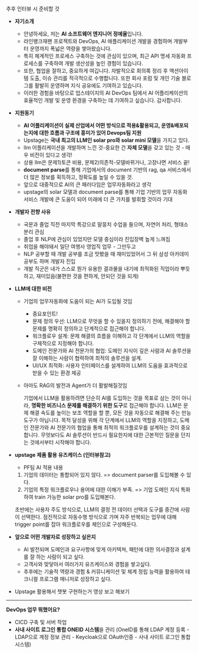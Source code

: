 추후 인터뷰 시 준비할 것

- **자기소개**

  - 안녕하세요, 저는 **AI 소프트웨어 엔지니어 정예울**입니다.
  - 라인뱅크재팬 프로젝트와 DevOps, AI 애플리케이션 개발을 경험하며 개발부터 운영까지 폭넓은 역량을 쌓아왔습니다.
  - 특히 체계적인 프로세스 구축하는 것에 관심이 있으며, 최근 API 명세 자동화 프로세스를 구축하여 개발 생산성을 높인 경험이 있습니다.
  - 또한, 협업을 잘하고, 중요하게 여깁니다. 자발적으로 회의록 정리 후 액션아이템 도출, 이슈 관리를 적극적으로 수행합니다. 또한 회사 포럼 및 개인 기술 블로그를 활발히 운영하며 지식 공유에도 기여하고 있습니다.
  - 이러한 경험을 바탕으로 업스테이지의 AI DevOps 팀에서 AI 어플리케이션의 효율적인 개발 및 운영 환경을 구축하는 데 기여하고 싶습니다. 감사합니다.
- **지원동기**

  - **AI 어플리케이션이 실제 산업에서 어떤 방식으로 적용&활용되고, 운영&배포되는지에 대한 흐름과 구조에 흥미가 있어 Devops팀 지원**
  - Upstage는 **국내 최고의 LLM인 solar pro와 solar mini 모델**을 가지고 있다.
  - llm 어플리케이션을 개발하며 느낀 것-중요한 건 **자체 모델**을 갖고 있는 것 - 매우 비전이 있다고 생각!
  - 상용 llm은 문제1)토큰 비용, 문제2)의존적-모델바뀌거나, 고장나면 서비스 끝!
  - **document parse**를 통해 기업에서의 document 기반의 rag, qa 서비스에서 더 많은 정보를 획득하고, 정확도를 높일 수 있을 것.
  - 앞으로 대중적으로 AI의 큰 패러다임은 업무자동화라고 생각
  - upstage의 solar 모델과 document parse를 통해 기업 기반의 업무 자동화 서비스 개발에 큰 도움이 되어 미래에 더 큰 가치를 발휘할 것이라 기대
- **개발자 전향 사유**

  - 국문과 졸업 직전 마지막 특강으로 말뭉치 수업을 들으며, 자연어 처리, 형태소 분리 관심
  - 졸업 후 NLP에 관심이 있었지만 모델 중심이라 진입장벽 높게 느껴짐
  - 취업을 해야돼서 일단 여행사 영업직 업무 - 그만두고
  - NLP 공부할 때 개발 공부를 조금 맛봤을 때 재미있었어서 그 뒤 삼성 아카데미 공부도 하며 개발자 진입
  - 개발 직군은 내가 스스로 뭔가 유용한 결과물을 내기에 최적화된 직업이라 뿌듯하고, 재미있음(불편한 것을 편하게, 안되던 것을 되게)
- **LLM에 대한 비전**

  - 기업의 업무자동화에 도움이 되는 AI가 도입될 것임

    - 중요포인트!
    - 문제 정의 우선: LLM으로 무엇을 할 수 있을지 정의하기 전에, 해결해야 할 문제를 명확히 정의하고 단계적으로 접근해야 합니다.
    - 워크플로우 설계: 문제 해결의 흐름을 이해하고 각 단계에서 LLM의 역할을 구체적으로 지정해야 합니다.
    - 도메인 전문가와 AI 전문가의 협업: 도메인 지식이 깊은 사람과 AI 솔루션을 잘 이해하는 사람이 협력하여 최적의 솔루션을 설계.
    - UI/UX 최적화: 사용자 인터페이스를 설계하여 LLM의 도움을 효과적으로 받을 수 있는 환경 제공
  - 아마도 RAG의 발전과 Agent가 더 활발해질것임

    기업에서 LLM을 활용하려면 단순히 AI를 도입하는 것을 목표로 삼는 것이 아니라, **명확한 비즈니스 문제를 해결하기 위한 도구**로 접근해야 합니다. LLM은 문제 해결 속도를 높이는 보조 역할을 할 뿐, 모든 것을 자동으로 해결해 주는 만능 도구가 아닙니다. 목적 달성을 위해 각 단계에서 LLM의 역할을 지정하고, 도메인 전문가와 AI 전문가의 협업을 통해 최적의 워크플로우를 설계하는 것이 중요합니다. 무엇보다도 AI 솔루션이 반드시 필요한지에 대한 근본적인 질문을 던지는 것에서부터 시작해야 합니다.
- **upstage 제품 활용 유즈케이스 (인터뷰참고)**

  - PF팀 AI 적용 내용

  1. 기업의 데이터는 통합되어 있지 않다. => document parser를 도입해볼 수 있다.
  2. 기업의 특정 워크플로우나 용어에 대한 이해가 부족. => 기업 도메인 지식 특화하여 train 가능한 solar pro를 도입해본다.

  초반에는 사용자 주도 방식으로, LLM의 결정 전 데이터 선택과 도구를 중간에 사람이 선택한다. 점진적으로 자동수행 방식으로 가며 자주 반복되는 업무에 대해 trigger point를 잡아 워크플로우를 체인으로 구성해둔다.
- **앞으로 어떤 개발자로 성장하고 싶은지**

  - AI 발전되며 도메인과 요구사항에 맞게 아키텍쳐, 패턴에 대한 의사결정과 설계를 잘 하는 사람이 되고 싶다.
  - 고객사와 맞닿아서 여러가지 유즈케이스와 경험을 쌓고싶다.
  - 추후에는 기술적 역량과 경험 & 커뮤니케이션 및 체계 정립 능력을 활용하여 테크니컬 프로그램 매니저로 성장하고 싶다.
- Upstage 활용해서 챗봇 구현하는거 영상 보고 해보기

---



**DevOps 업무 뭐했어요?**

- CICD 구축 및 서버 작업
- **사내 사이트 로그인 통합 ONEID 시스템**을 관리 (OneID를 통해 LDAP 계정 등록 - LDAP으로 계정 정보 관리 - Keycloak으로 OAuth인증 - 사내 사이트 로그인 통합 시스템)
